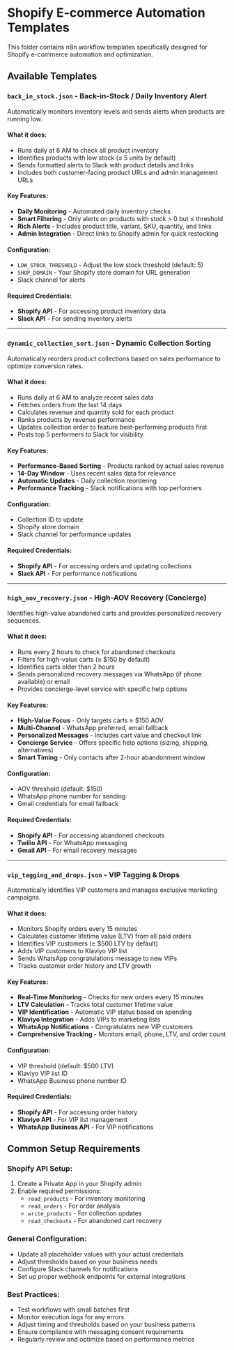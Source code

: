 # Shopify E-commerce Automation Templates

This folder contains n8n workflow templates specifically designed for Shopify e-commerce automation and optimization.

## Available Templates

### `back_in_stock.json` - Back-in-Stock / Daily Inventory Alert

Automatically monitors inventory levels and sends alerts when products are running low.

#### **What it does:**
- Runs daily at 8 AM to check all product inventory
- Identifies products with low stock (≤ 5 units by default)
- Sends formatted alerts to Slack with product details and links
- Includes both customer-facing product URLs and admin management URLs

#### **Key Features:**
- **Daily Monitoring** - Automated daily inventory checks
- **Smart Filtering** - Only alerts on products with stock > 0 but ≤ threshold
- **Rich Alerts** - Includes product title, variant, SKU, quantity, and links
- **Admin Integration** - Direct links to Shopify admin for quick restocking

#### **Configuration:**
- `LOW_STOCK_THRESHOLD` - Adjust the low stock threshold (default: 5)
- `SHOP_DOMAIN` - Your Shopify store domain for URL generation
- Slack channel for alerts

#### **Required Credentials:**
- **Shopify API** - For accessing product inventory data
- **Slack API** - For sending inventory alerts

---

### `dynamic_collection_sort.json` - Dynamic Collection Sorting

Automatically reorders product collections based on sales performance to optimize conversion rates.

#### **What it does:**
- Runs daily at 6 AM to analyze recent sales data
- Fetches orders from the last 14 days
- Calculates revenue and quantity sold for each product
- Ranks products by revenue performance
- Updates collection order to feature best-performing products first
- Posts top 5 performers to Slack for visibility

#### **Key Features:**
- **Performance-Based Sorting** - Products ranked by actual sales revenue
- **14-Day Window** - Uses recent sales data for relevance
- **Automatic Updates** - Daily collection reordering
- **Performance Tracking** - Slack notifications with top performers

#### **Configuration:**
- Collection ID to update
- Shopify store domain
- Slack channel for performance updates

#### **Required Credentials:**
- **Shopify API** - For accessing orders and updating collections
- **Slack API** - For performance notifications

---

### `high_aov_recovery.json` - High-AOV Recovery (Concierge)

Identifies high-value abandoned carts and provides personalized recovery sequences.

#### **What it does:**
- Runs every 2 hours to check for abandoned checkouts
- Filters for high-value carts (≥ $150 by default)
- Identifies carts older than 2 hours
- Sends personalized recovery messages via WhatsApp (if phone available) or email
- Provides concierge-level service with specific help options

#### **Key Features:**
- **High-Value Focus** - Only targets carts ≥ $150 AOV
- **Multi-Channel** - WhatsApp preferred, email fallback
- **Personalized Messages** - Includes cart value and checkout link
- **Concierge Service** - Offers specific help options (sizing, shipping, alternatives)
- **Smart Timing** - Only contacts after 2-hour abandonment window

#### **Configuration:**
- AOV threshold (default: $150)
- WhatsApp phone number for sending
- Gmail credentials for email fallback

#### **Required Credentials:**
- **Shopify API** - For accessing abandoned checkouts
- **Twilio API** - For WhatsApp messaging
- **Gmail API** - For email recovery messages

---

### `vip_tagging_and_drops.json` - VIP Tagging & Drops

Automatically identifies VIP customers and manages exclusive marketing campaigns.

#### **What it does:**
- Monitors Shopify orders every 15 minutes
- Calculates customer lifetime value (LTV) from all paid orders
- Identifies VIP customers (≥ $500 LTV by default)
- Adds VIP customers to Klaviyo VIP list
- Sends WhatsApp congratulations message to new VIPs
- Tracks customer order history and LTV growth

#### **Key Features:**
- **Real-Time Monitoring** - Checks for new orders every 15 minutes
- **LTV Calculation** - Tracks total customer lifetime value
- **VIP Identification** - Automatic VIP status based on spending
- **Klaviyo Integration** - Adds VIPs to marketing lists
- **WhatsApp Notifications** - Congratulates new VIP customers
- **Comprehensive Tracking** - Monitors email, phone, LTV, and order count

#### **Configuration:**
- VIP threshold (default: $500 LTV)
- Klaviyo VIP list ID
- WhatsApp Business phone number ID

#### **Required Credentials:**
- **Shopify API** - For accessing order history
- **Klaviyo API** - For VIP list management
- **WhatsApp Business API** - For VIP notifications

## Common Setup Requirements

### **Shopify API Setup:**
1. Create a Private App in your Shopify admin
2. Enable required permissions:
   - `read_products` - For inventory monitoring
   - `read_orders` - For order analysis
   - `write_products` - For collection updates
   - `read_checkouts` - For abandoned cart recovery

### **General Configuration:**
- Update all placeholder values with your actual credentials
- Adjust thresholds based on your business needs
- Configure Slack channels for notifications
- Set up proper webhook endpoints for external integrations

### **Best Practices:**
- Test workflows with small batches first
- Monitor execution logs for any errors
- Adjust timing and thresholds based on your business patterns
- Ensure compliance with messaging consent requirements
- Regularly review and optimize based on performance metrics
